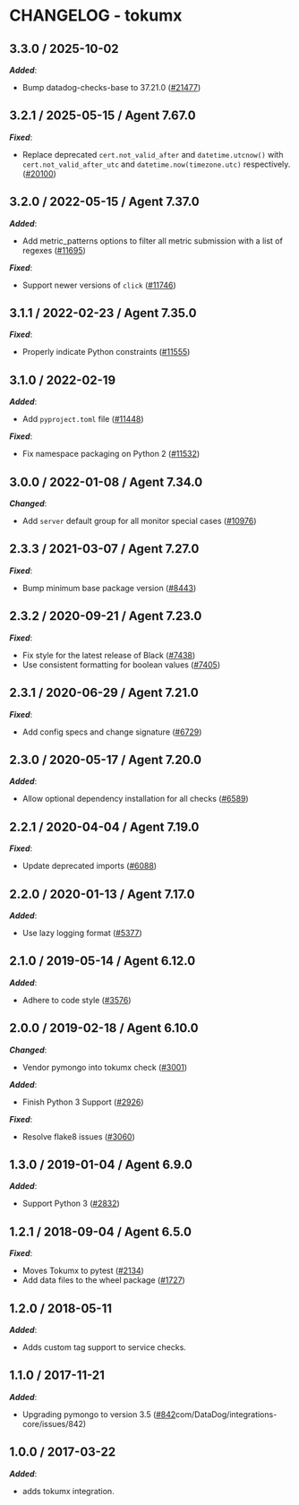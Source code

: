 # CHANGELOG - tokumx

<!-- towncrier release notes start -->

## 3.3.0 / 2025-10-02

***Added***:

* Bump datadog-checks-base to 37.21.0 ([#21477](https://github.com/DataDog/integrations-core/pull/21477))

## 3.2.1 / 2025-05-15 / Agent 7.67.0

***Fixed***:

* Replace deprecated `cert.not_valid_after` and `datetime.utcnow()` with `cert.not_valid_after_utc` and `datetime.now(timezone.utc)` respectively. ([#20100](https://github.com/DataDog/integrations-core/pull/20100))

## 3.2.0 / 2022-05-15 / Agent 7.37.0

***Added***:

* Add metric_patterns options to filter all metric submission with a list of regexes ([#11695](https://github.com/DataDog/integrations-core/pull/11695))

***Fixed***:

* Support newer versions of `click` ([#11746](https://github.com/DataDog/integrations-core/pull/11746))

## 3.1.1 / 2022-02-23 / Agent 7.35.0

***Fixed***:

* Properly indicate Python constraints ([#11555](https://github.com/DataDog/integrations-core/pull/11555))

## 3.1.0 / 2022-02-19

***Added***:

* Add `pyproject.toml` file ([#11448](https://github.com/DataDog/integrations-core/pull/11448))

***Fixed***:

* Fix namespace packaging on Python 2 ([#11532](https://github.com/DataDog/integrations-core/pull/11532))

## 3.0.0 / 2022-01-08 / Agent 7.34.0

***Changed***:

* Add `server` default group for all monitor special cases ([#10976](https://github.com/DataDog/integrations-core/pull/10976))

## 2.3.3 / 2021-03-07 / Agent 7.27.0

***Fixed***:

* Bump minimum base package version ([#8443](https://github.com/DataDog/integrations-core/pull/8443))

## 2.3.2 / 2020-09-21 / Agent 7.23.0

***Fixed***:

* Fix style for the latest release of Black ([#7438](https://github.com/DataDog/integrations-core/pull/7438))
* Use consistent formatting for boolean values ([#7405](https://github.com/DataDog/integrations-core/pull/7405))

## 2.3.1 / 2020-06-29 / Agent 7.21.0

***Fixed***:

* Add config specs and change signature ([#6729](https://github.com/DataDog/integrations-core/pull/6729))

## 2.3.0 / 2020-05-17 / Agent 7.20.0

***Added***:

* Allow optional dependency installation for all checks ([#6589](https://github.com/DataDog/integrations-core/pull/6589))

## 2.2.1 / 2020-04-04 / Agent 7.19.0

***Fixed***:

* Update deprecated imports ([#6088](https://github.com/DataDog/integrations-core/pull/6088))

## 2.2.0 / 2020-01-13 / Agent 7.17.0

***Added***:

* Use lazy logging format ([#5377](https://github.com/DataDog/integrations-core/pull/5377))

## 2.1.0 / 2019-05-14 / Agent 6.12.0

***Added***:

* Adhere to code style ([#3576](https://github.com/DataDog/integrations-core/pull/3576))

## 2.0.0 / 2019-02-18 / Agent 6.10.0

***Changed***:

* Vendor pymongo into tokumx check ([#3001](https://github.com/DataDog/integrations-core/pull/3001))

***Added***:

* Finish Python 3 Support ([#2926](https://github.com/DataDog/integrations-core/pull/2926))

***Fixed***:

* Resolve flake8 issues ([#3060](https://github.com/DataDog/integrations-core/pull/3060))

## 1.3.0 / 2019-01-04 / Agent 6.9.0

***Added***:

* Support Python 3 ([#2832](https://github.com/DataDog/integrations-core/pull/2832))

## 1.2.1 / 2018-09-04 / Agent 6.5.0

***Fixed***:

* Moves Tokumx to pytest ([#2134](https://github.com/DataDog/integrations-core/pull/2134))
* Add data files to the wheel package ([#1727](https://github.com/DataDog/integrations-core/pull/1727))

## 1.2.0 / 2018-05-11

***Added***:

* Adds custom tag support to service checks.

## 1.1.0 / 2017-11-21

***Added***:

* Upgrading pymongo to version 3.5 ([#842](https://github)com/DataDog/integrations-core/issues/842)

## 1.0.0 / 2017-03-22

***Added***:

* adds tokumx integration.
